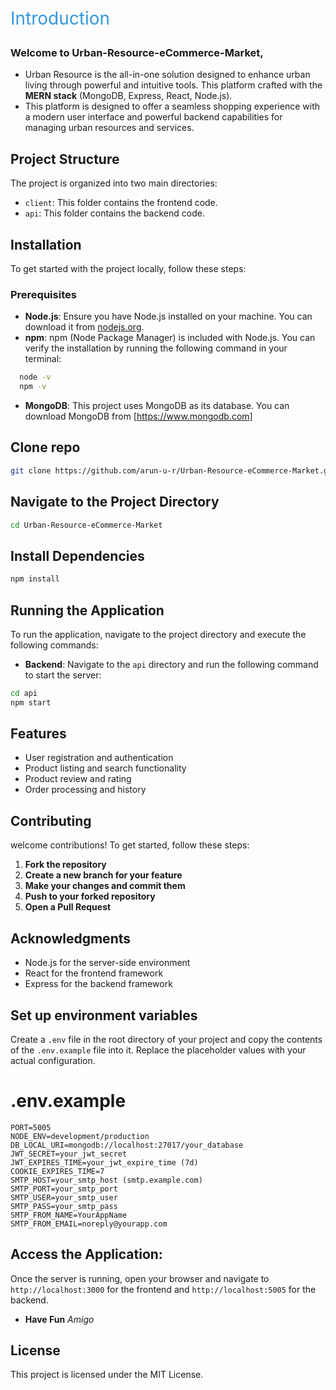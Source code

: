 <p style="color: #3498db; font-size: 2em;">Introduction</P>


### Welcome to __Urban-Resource-eCommerce-Market__, 

- Urban Resource is the all-in-one solution designed to enhance urban living through powerful and intuitive tools. This platform crafted with the __MERN stack__ (MongoDB, Express, React, Node.js).
-  This platform is designed to offer a seamless shopping experience with a modern user interface and powerful backend capabilities for managing urban resources and services.


## Project Structure

The project is organized into two main directories:

- `client`: This folder contains the frontend code.
- `api`: This folder contains the backend code.

## Installation

To get started with the project locally, follow these steps:

### Prerequisites

- **Node.js**: Ensure you have Node.js installed on your machine. You can download it from [nodejs.org](https://nodejs.org/).
- **npm**: npm (Node Package Manager) is included with Node.js. You can verify the installation by running the following command in your terminal:

```sh
  node -v
  npm -v
```

  - **MongoDB**: This project uses MongoDB as its database. You can download MongoDB from [https://www.mongodb.com]

## Clone repo
```sh
git clone https://github.com/arun-u-r/Urban-Resource-eCommerce-Market.git
```
## Navigate to the Project Directory

```sh
cd Urban-Resource-eCommerce-Market
```

## Install Dependencies
```sh
npm install
```

## Running the Application

To run the application, navigate to the project directory and execute the following commands:

- **Backend**: Navigate to the `api` directory and run the following command to start the server:

```sh
cd api
npm start
```


## Features

* User registration and authentication
* Product listing and search functionality
* Product review and rating
* Order processing and history


## Contributing

welcome contributions! To get started, follow these steps:

1. **Fork the repository**
2. **Create a new branch for your feature**
3. **Make your changes and commit them**
4. **Push to your forked repository**
5. **Open a Pull Request**


## Acknowledgments

+ Node.js for the server-side environment
+ React for the frontend framework
+ Express for the backend framework
  
## **Set up environment variables**
Create a `.env` file in the root directory of your project and copy the contents of the `.env.example` file into it.
Replace the placeholder values with your actual configuration.
    
# .env.example

    PORT=5005
    NODE_ENV=development/production
    DB_LOCAL_URI=mongodb://localhost:27017/your_database
    JWT_SECRET=your_jwt_secret
    JWT_EXPIRES_TIME=your_jwt_expire_time (7d)
    COOKIE_EXPIRES_TIME=7
    SMTP_HOST=your_smtp_host (smtp.example.com)
    SMTP_PORT=your_smtp_port
    SMTP_USER=your_smtp_user
    SMTP_PASS=your_smtp_pass
    SMTP_FROM_NAME=YourAppName
    SMTP_FROM_EMAIL=noreply@yourapp.com
  

## Access the Application: 

Once the server is running, open your browser and navigate to `http://localhost:3000` for the frontend and `http://localhost:5005` for the backend.

- __Have Fun__ _Amigo_

## License

This project is licensed under the MIT License.


